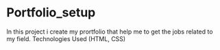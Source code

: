 # Portfolio_setup
In this project i create my prortfolio that help me to get the jobs related to my field.
Technologies Used (HTML, CSS)
